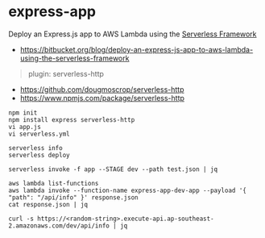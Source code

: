# express-app

Deploy an Express.js app to AWS Lambda using the [Serverless Framework](../SERVERLESS.md)
- https://bitbucket.org/blog/deploy-an-express-js-app-to-aws-lambda-using-the-serverless-framework

> plugin: serverless-http
- https://github.com/dougmoscrop/serverless-http
- https://www.npmjs.com/package/serverless-http 

```
npm init
npm install express serverless-http
vi app.js
vi serverless.yml

serverless info
serverless deploy

serverless invoke -f app --STAGE dev --path test.json | jq

aws lambda list-functions
aws lambda invoke --function-name express-app-dev-app --payload '{ "path": "/api/info" }' response.json
cat response.json | jq

curl -s https://<random-string>.execute-api.ap-southeast-2.amazonaws.com/dev/api/info | jq
```
